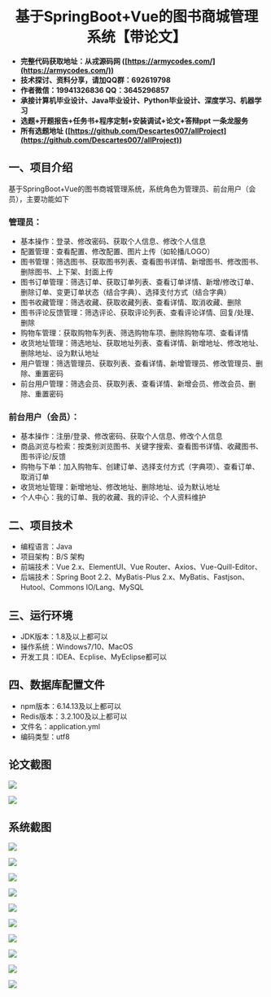 <h1 align="center">基于SpringBoot+Vue的图书商城管理系统【带论文】</h1></p>

- <b>完整代码获取地址：从戎源码网 ([https://armycodes.com/](https://armycodes.com/))</b>
- <b>技术探讨、资料分享，请加QQ群：692619798</b>
- <b>作者微信：19941326836  QQ：3645296857</b>
- <b>承接计算机毕业设计、Java毕业设计、Python毕业设计、深度学习、机器学习</b>
- <b>选题+开题报告+任务书+程序定制+安装调试+论文+答辩ppt 一条龙服务</b>
- <b>所有选题地址 ([https://github.com/Descartes007/allProject](https://github.com/Descartes007/allProject)) </b>

## 一、项目介绍

基于SpringBoot+Vue的图书商城管理系统，系统角色为管理员、前台用户（会员），主要功能如下
### 管理员：
- 基本操作：登录、修改密码、获取个人信息、修改个人信息
- 配置管理：查看配置、修改配置、图片上传（如轮播/LOGO）
- 图书管理：筛选图书、获取图书列表、查看图书详情、新增图书、修改图书、删除图书、上下架、封面上传
- 图书订单管理：筛选订单、获取订单列表、查看订单详情、新增/修改订单、删除订单、变更订单状态（结合字典）、选择支付方式（结合字典）
- 图书收藏管理：筛选收藏、获取收藏列表、查看详情、取消收藏、删除
- 图书评论反馈管理：筛选评论、获取评论列表、查看评论详情、回复/处理、删除
- 购物车管理：获取购物车列表、筛选购物车项、删除购物车项、查看详情
- 收货地址管理：筛选地址、获取地址列表、查看详情、新增地址、修改地址、删除地址、设为默认地址
- 用户管理：筛选管理员、获取列表、查看详情、新增管理员、修改管理员、删除、重置密码
- 前台用户管理：筛选会员、获取列表、查看详情、新增会员、修改会员、删除、重置密码
### 前台用户（会员）：
- 基本操作：注册/登录、修改密码、获取个人信息、修改个人信息
- 商品浏览与检索：按类别浏览图书、关键字搜索、查看图书详情、收藏图书、图书评论/反馈
- 购物与下单：加入购物车、创建订单、选择支付方式（字典项）、查看订单、取消订单
- 收货地址管理：新增地址、修改地址、删除地址、设为默认地址
- 个人中心：我的订单、我的收藏、我的评论、个人资料维护

## 二、项目技术

- 编程语言：Java
- 项目架构：B/S 架构
- 前端技术：Vue 2.x、ElementUI、Vue Router、Axios、Vue-Quill-Editor、
- 后端技术：Spring Boot 2.2、MyBatis-Plus 2.x、MyBatis、Fastjson、Hutool、Commons IO/Lang、MySQL


## 三、运行环境

- JDK版本：1.8及以上都可以
- 操作系统：Windows7/10、MacOS
- 开发工具：IDEA、Ecplise、MyEclipse都可以

## 四、数据库配置文件

- npm版本：6.14.13及以上都可以
- Redis版本：3.2.100及以上都可以
- 文件名：application.yml
- 编码类型：utf8

## 论文截图

![](screenshot/1.png)

![](screenshot/2.png)

## 系统截图

![](screenshot/3.png)

![](screenshot/4.png)

![](screenshot/5.png)

![](screenshot/6.png)

![](screenshot/7.png)

![](screenshot/8.png)

![](screenshot/9.png)

![](screenshot/10.png)

![](screenshot/11.png)

![](screenshot/12.png)
